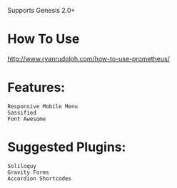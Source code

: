 Supports Genesis 2.0+

# How To Use

<http://www.ryanrudolph.com/how-to-use-prometheus/>

# Features:

    Responsive Mobile Menu
    Sassified
    Font Awesome

# Suggested Plugins:

    Soliloquy
    Gravity Forms
    Accordion Shortcodes
